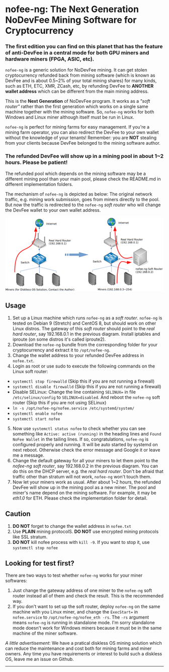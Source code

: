 nofee-ng: The Next Generation NoDevFee Mining Software for Cryptocurrency
===

### The first edition you can find on this planet that has the feature of anti-DevFee in a central mode for both GPU miners and hardware miners (FPGA, ASIC, etc). ###

`nofee-ng` is a generic solution for NoDevFee mining. It can get stolen cryptocurrency refunded back from mining software (which is known as DevFee and is about 0.5~2% of your total mining shares) for many kinds, such as ETH, ETC, XMR, ZCash, etc, by refunding DevFee to **ANOTHER wallet address** which can be different from the main mining address.

This is the **Next Generation** of NoDevFee program. It works as a *"soft router"* rather than the first generation which works on a single same machine together with the mining software. So, `nofee-ng` works for both Windows and Linux miner although itself must be run in Linux.

`nofee-ng` is perfect for mining farms for easy management. If you're a mining farm operator, you can also redirect the DevFee to your own wallet without the knowledge of your tenants! Remember: you are **NOT** stealing from your clients because DevFee belonged to the mining software author.

### The refunded DevFee will show up in a mining pool in about 1~2 hours. Please be patient! ###

The refunded pool which depends on the mining software may be a different mining pool than your main pool, please check the README.md in different implementation folders.

The mechanism of `nofee-ng` is depicted as below: The original network traffic, e.g. mining work submission, goes from miners directly to the pool. But now the traffic is redirected to the `nofee-ng` *soft router* who will change the DevFee wallet to your own wallet address.

![](nofee.png)

## Usage ##

1. Set up a Linux machine which runs `nofee-ng` as a *soft router*. `nofee-ng` is tested on Debian 9 (Stretch) and CentOS 8, but should work on other Linux distros. The gateway of this *soft router* should point to the *real hard router*, say 192.168.0.1 in the previous diagram. Install iptables and iproute (on some distros it's called iproute2).
2. Download the `nofee-ng` bundle from the corresponding folder for your cryptocurrency and extract it to `/opt/nofee-ng`.
3. Change the wallet address to your refunded DevFee address in `nofee.txt`.
4. Login as root or use sudo to execute the following commands on the Linux soft router:
 + `systemctl stop firewalld` (Skip this if you are not running a firewall)
 + `systemctl disable firewalld` (Skip this if you are not running a firewall)
 + Disable SELinux: Change the line containing `SELINUX=` in file `/etc/selinux/config` to `SELINUX=disabled`. And reboot the `nofee-ng` soft router (Skip this if you are not using SELinux)
 + `ln -s /opt/nofee-ng/nofee.service /etc/systemd/system/`
 + `systemctl enable nofee`
 + `systemctl start nofee`
5. Now use `systemctl status nofee` to check whether you can see something like `Active: active (running)` in the heading lines and `Found NoFee Wallet` in the tailing lines. If so, congratulations, `nofee-ng` is configured properly and running. It will be auto started by systemd on next reboot. Otherwise check the error message and Google it or leave me a message.
6. Change the default gateway for all your miners to let them point to the *nofee-ng soft router*, say 192.168.0.2 in the previous diagram. You can do this on the DHCP server, e.g. the *real hard router*. Don't be afraid that traffic other than stratum will not work, `nofee-ng` won't touch them.
7. Now let your miners work as usual. After about 1~2 hours, the refunded DevFee will show up in the mining pool as a new miner. The pool and miner's name depend on the mining software. For example, it may be *eth1.0* for ETH. Please check the implementation folder for detail.

## Caution ##

1. **DO NOT** forget to change the wallet address in `nofee.txt`
2. Use **PLAIN** mining protocolS. **DO NOT** use encrypted mining protocols like SSL stratum.
3. **DO NOT** kill nofee process with `kill -9`. If you want to stop it, use `systemctl stop nofee`

## Looking for test first? ##

There are two ways to test whether `nofee-ng` works for your miner softwares:

1. Just change the gateway address of one miner to the `nofee-ng` soft router instead all of them and check the result. This is the recommended way.
2. If you don't want to set up the soft router, deploy `nofee-ng` on the same machine with you Linux miner, and change the `ExecStart=` in `nofee.service` to `/opt/nofee-ng/nofee_eth -rs`. The `-rs` argument means `nofee-ng` is running in standalone mode. I'm sorry standalone mode doesn't work for Windows miners because it must be in the same machine of the miner software.

*A little advertisement*: We have a pratical diskless OS mining solution which can reduce the maintenance and cost both for mining farms and miner owners. Any time you have requirements or interest to build such a diskless OS, leave me an issue on Github.

---
